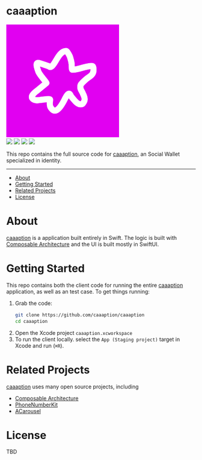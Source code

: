 # caaaption

<img src='./App/iOS/Assets.xcassets/AppIcon.appiconset/icon_pink4-1024.png' width='300'>

<div align='left'>
    <img src='https://github.com/caaaption/caaaption/actions/workflows/ci.yml/badge.svg'>
    <img src='https://github.com/tomokisun/caaaption/actions/workflows/format.yml/badge.svg'>
    <img src='https://img.shields.io/badge/language-Swift-orange.svg'>
    <img src='https://img.shields.io/badge/platform-iOS%20-green.svg'>
</div>

This repo contains the full source code for [caaaption](https://caaaption.com), an Social Wallet specialized in identity.

---

- [About](#about)
- [Getting Started](#getting-started)
- [Related Projects](#related-projects)
- [License](#license)

# About

[caaaption](https://caaaption.com) is a application built entirely in Swift. The logic is built with [Composable Architecture](https://github.com/pointfreeco/swift-composable-architecture) and the UI is  built mostly in SwiftUI.

# Getting Started

This repo contains both the client code for running the entire [caaaption](https://caaaption.com) application, as well as an test case. To get things running:

1. Grab the code:
    ```sh
    git clone https://github.com/caaaption/caaaption
    cd caaaption
    ```
2. Open the Xcode project `caaaption.xcworkspace`
3. To run the client locally. select the `App (Staging project)` target in Xcode and run (`⌘R`).

# Related Projects

[caaaption](https://caaaption.com) uses many open source projects, including

- [Composable Architecture](https://github.com/pointfreeco/swift-composable-architecture)
- [PhoneNumberKit](https://github.com/marmelroy/PhoneNumberKit)
- [ACarousel](https://github.com/JWAutumn/ACarousel)

# License

TBD